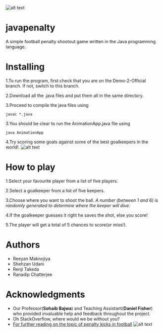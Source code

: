 ![alt text](http://t2online.com/unsafe/780x380/smart/s3.ap-south-1.amazonaws.com/cms-abp-prod-media/library/polopoly_fs/1.75901.1496484359!/image/image.jpg_gen/derivatives/matrix2x1/image.jpg)
# javapenalty
A simple football penalty shootout game written in the Java programming language.

# Installing 

1.To run the program, first check that you are on the Demo-2-Official branch. If not, switch to this branch. 

2.Download all the .java files and put them all in the same directory.

3.Proceed to compile the java files using

`javac *.java`

3.You should be clear to run the AnimationApp.java file using 

`java AnimationApp`

4.Try scoring some goals against some of the best goalkeepers in the world!.
![alt text](http://lifesomundane.net/images/-rZ1GcHv5p_k/Uz4UWQqEHiI/AAAAAAAANMA/RzOgIadyUzE/s1600/penalty.jpg)

# How to play
1.Select your favourite player from a list of five players.

2.Select a goalkeeper from a list of five keepers.

3.Choose where you want to shoot the ball.
 _A number (between 1 and 6) is randomly generated to determine where the keeper will dive._

4.If the goalkeeper guesses it right he saves the shot, else you score!

5.The player will get a total of 5 chances to score(or miss!).

# Authors
* Reeyan Maknojiya
* Shehzan Udani
* Renji Takeda
* Ranadip Chatterjee

# Acknowledgments
* Our Professor(**Sohaib Bajwa**) and Teaching Assistant(**Daniel Fisher**) who provided invaluable help and feedback throughout the project.
* Oh StackOverflow, where would we be without you?
* [For further reading on the topic of penalty kicks in football](https://en.wikipedia.org/wiki/Penalty_kick_(association_football))
![alt text](https://i.ytimg.com/vi/uZsnr4No36I/maxresdefault.jpg)
